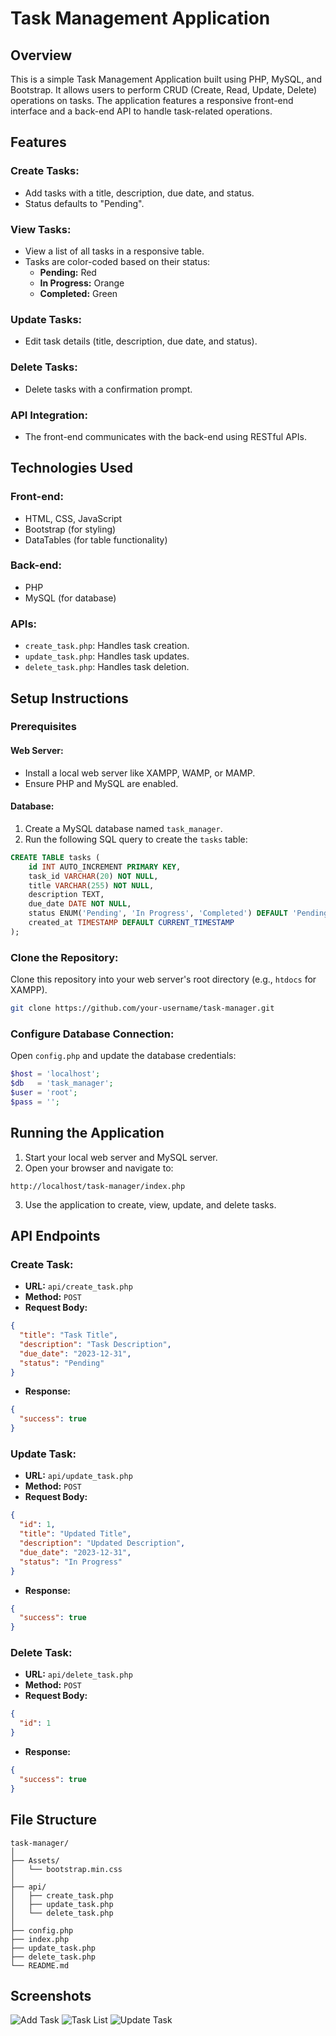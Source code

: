# Task Management Application

## Overview
This is a simple Task Management Application built using PHP, MySQL, and Bootstrap. It allows users to perform CRUD (Create, Read, Update, Delete) operations on tasks. The application features a responsive front-end interface and a back-end API to handle task-related operations.

## Features

### Create Tasks:
- Add tasks with a title, description, due date, and status.
- Status defaults to "Pending".

### View Tasks:
- View a list of all tasks in a responsive table.
- Tasks are color-coded based on their status:
  - **Pending:** Red
  - **In Progress:** Orange
  - **Completed:** Green

### Update Tasks:
- Edit task details (title, description, due date, and status).

### Delete Tasks:
- Delete tasks with a confirmation prompt.

### API Integration:
- The front-end communicates with the back-end using RESTful APIs.

## Technologies Used

### Front-end:
- HTML, CSS, JavaScript
- Bootstrap (for styling)
- DataTables (for table functionality)

### Back-end:
- PHP
- MySQL (for database)

### APIs:
- `create_task.php`: Handles task creation.
- `update_task.php`: Handles task updates.
- `delete_task.php`: Handles task deletion.

## Setup Instructions

### Prerequisites
#### Web Server:
- Install a local web server like XAMPP, WAMP, or MAMP.
- Ensure PHP and MySQL are enabled.

#### Database:
1. Create a MySQL database named `task_manager`.
2. Run the following SQL query to create the `tasks` table:

```sql
CREATE TABLE tasks (
    id INT AUTO_INCREMENT PRIMARY KEY,
    task_id VARCHAR(20) NOT NULL,
    title VARCHAR(255) NOT NULL,
    description TEXT,
    due_date DATE NOT NULL,
    status ENUM('Pending', 'In Progress', 'Completed') DEFAULT 'Pending',
    created_at TIMESTAMP DEFAULT CURRENT_TIMESTAMP
);
```

### Clone the Repository:
Clone this repository into your web server's root directory (e.g., `htdocs` for XAMPP).

```bash
git clone https://github.com/your-username/task-manager.git
```

### Configure Database Connection:
Open `config.php` and update the database credentials:

```php
$host = 'localhost';
$db   = 'task_manager';
$user = 'root';
$pass = '';
```

## Running the Application
1. Start your local web server and MySQL server.
2. Open your browser and navigate to:

```
http://localhost/task-manager/index.php
```

3. Use the application to create, view, update, and delete tasks.

## API Endpoints

### Create Task:
- **URL:** `api/create_task.php`
- **Method:** `POST`
- **Request Body:**

```json
{
  "title": "Task Title",
  "description": "Task Description",
  "due_date": "2023-12-31",
  "status": "Pending"
}
```

- **Response:**

```json
{
  "success": true
}
```

### Update Task:
- **URL:** `api/update_task.php`
- **Method:** `POST`
- **Request Body:**

```json
{
  "id": 1,
  "title": "Updated Title",
  "description": "Updated Description",
  "due_date": "2023-12-31",
  "status": "In Progress"
}
```

- **Response:**

```json
{
  "success": true
}
```

### Delete Task:
- **URL:** `api/delete_task.php`
- **Method:** `POST`
- **Request Body:**

```json
{
  "id": 1
}
```

- **Response:**

```json
{
  "success": true
}
```

## File Structure

```
task-manager/
│
├── Assets/
│   └── bootstrap.min.css
│
├── api/
│   ├── create_task.php
│   ├── update_task.php
│   └── delete_task.php
│
├── config.php
├── index.php
├── update_task.php
├── delete_task.php
└── README.md
```

## Screenshots
![Add Task](screenshots/add.png)
![Task List](screenshots/task_list.png)
![Update Task](screenshots/update.png)
